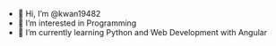 - 👋 Hi, I’m @kwan19482
- 👀 I’m interested in Programming
- 🌱 I’m currently learning Python and Web Development with Angular

<!---
kwan19482/kwan19482 is a ✨ special ✨ repository because its `README.md` (this file) appears on your GitHub profile.
You can click the Preview link to take a look at your changes.
--->

